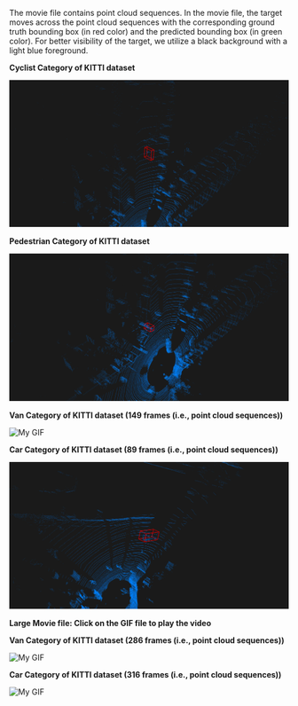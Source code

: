 The movie file contains point cloud sequences. In the movie file, the target moves across the point cloud sequences with the corresponding ground truth bounding box (in red color) and the predicted bounding box (in green color). For better visibility of the target, we utilize a black background with a light blue foreground.

**Cyclist Category of KITTI dataset**


![My GIF](animated-cyclist1.gif)



**Pedestrian Category of KITTI dataset**


![My GIF](animated-ped.gif)


**Van Category of KITTI dataset (149 frames (i.e., point cloud sequences))** 


![My GIF](animation_van(149).gif)



**Car Category of KITTI dataset (89 frames (i.e., point cloud sequences))** 


![My GIF](animation_car(89).gif)


**Large Movie file: Click on the GIF file to play the video**


**Van Category of KITTI dataset (286 frames (i.e., point cloud sequences))** 


![My GIF](animation_van(286).gif)



**Car Category of KITTI dataset (316 frames (i.e., point cloud sequences))** 


![My GIF](animation_car(316).gif)
